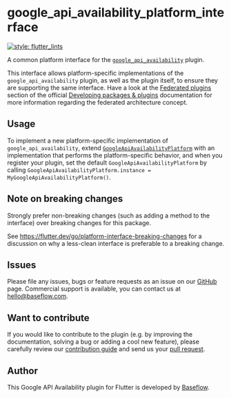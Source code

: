 # google_api_availability_platform_interface

[![style: flutter_lints](https://img.shields.io/badge/style-flutter_lints-40c4ff.svg)](https://pub.dev/packages/flutter_lints)

A common platform interface for the [`google_api_availability`][1] plugin.

This interface allows platform-specific implementations of the `google_api_availability`
plugin, as well as the plugin itself, to ensure they are supporting the
same interface. Have a look at the [Federated plugins](https://flutter.dev/docs/development/packages-and-plugins/developing-packages#federated-plugins) 
section of the official [Developing packages & plugins](https://flutter.dev/docs/development/packages-and-plugins/developing-packages) 
documentation for more information regarding the federated architecture concept. 

## Usage

To implement a new platform-specific implementation of `google_api_availability`, extend
[`GoogleApiAvailabilityPlatform`][2] with an implementation that performs the
platform-specific behavior, and when you register your plugin, set the default
`GoogleApiAvailabilityPlatform` by calling
`GoogleApiAvailabilityPlatform.instance = MyGoogleApiAvailabilityPlatform()`.

## Note on breaking changes

Strongly prefer non-breaking changes (such as adding a method to the interface)
over breaking changes for this package.

See https://flutter.dev/go/platform-interface-breaking-changes for a discussion
on why a less-clean interface is preferable to a breaking change.

## Issues

Please file any issues, bugs or feature requests as an issue on our [GitHub](https://github.com/Baseflow/flutter-google-api-availability/issues) page. Commercial support is available, you can contact us at <hello@baseflow.com>.

## Want to contribute

If you would like to contribute to the plugin (e.g. by improving the documentation, solving a bug or adding a cool new feature), please carefully review our [contribution guide](../CONTRIBUTING.md) and send us your [pull request](https://github.com/Baseflow/flutter-google-api-availability/pulls).

## Author

This Google API Availability plugin for Flutter is developed by [Baseflow](https://baseflow.com).

[1]: ../google_api_availability
[2]: lib/google_api_availability_platform_interface.dart
